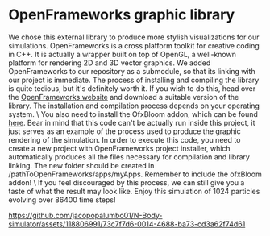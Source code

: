 # OpenFrameworks graphic library
We chose this external library to produce more stylish visualizations for our simulations. OpenFrameworks is a cross platform toolkit for creative coding in C++. It is actually a wrapper built on top of OpenGL, a well-known platform for rendering 2D and 3D vector graphics. We added OpenFrameworks to our repository as a submodule, so that its linking with our project is immediate. The process of installing and compiling the library is quite tedious, but it's definitely worth it.
If you wish to do this, head over the [OpenFrameworks website](https://openframeworks.cc/download/) and download a suitable version of the library. The installation and compilation process depends on your operating system. \\
You also need to install the OfxBloom addon, which can be found [here](https://github.com/P-A-N/ofxBloom).
Bear in mind that this code can't be actually run inside this project, it just serves as an example of the process used to produce the graphic rendering of the simulation. In order to execute this code, you need to create a new project with OpenFrameworks project installer, which automatically produces all the files necessary for compilation and library linking. The new folder should be created in /pathToOpenFrameworks/apps/myApps. Remember to include the ofxBloom addon! \\
If you feel discouraged by this process, we can still give you a taste of what the result may look like. Enjoy this simulation of 1024 particles evolving over 86400 time steps!

https://github.com/jacopopalumbo01/N-Body-simulator/assets/118806991/73c7f7d6-0014-4688-ba73-cd3a62f74d61


